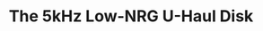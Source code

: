 ---
ee_id: '4431'
site: '1'
type: '2'
url: 1998-003-Uhaul
title: The 5kHz Low-NRG U-Haul Disk
year: '1998'
display_year: '1998'
medium: 1.44 Meg Floppy
dims: ''
pitch: "​EP all composed for and stored on a 1.55 Meg floppy. Mac Os 9 only!"
ps: ''
live_url: ''
related: ''
youtube: ''
related_code: ''
imgs: 5khz-1998-003-web-ih--Od5c.jpg
subheading: ''
download: 5khz-1998-003-digital-master.img.zip
add_credit: ''
commission: ''
layout: things-i-made
---
